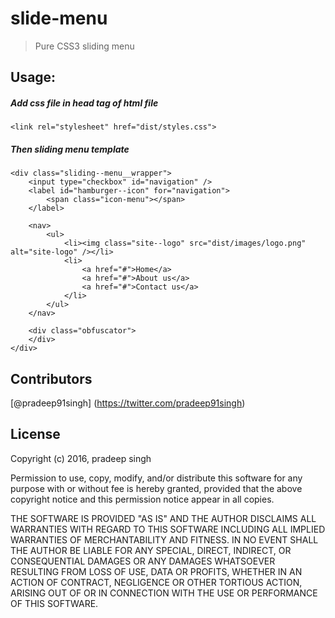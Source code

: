 # slide-menu
> Pure CSS3 sliding menu

## Usage:
##### Add css file in head tag of html file
```
<link rel="stylesheet" href="dist/styles.css">
```
##### Then sliding menu template

```
<div class="sliding--menu__wrapper">
	<input type="checkbox" id="navigation" />        
	<label id="hamburger--icon" for="navigation">
		<span class="icon-menu"></span>
	</label>      

	<nav>
		<ul>
			<li><img class="site--logo" src="dist/images/logo.png" alt="site-logo" /></li>        
			<li>
				<a href="#">Home</a>
				<a href="#">About us</a>
				<a href="#">Contact us</a>
			</li>
		</ul>
	</nav>
	
	<div class="obfuscator">
	</div>        
</div>
```

## Contributors
[@pradeep91singh] (https://twitter.com/pradeep91singh)

## License
Copyright (c) 2016, pradeep singh

Permission to use, copy, modify, and/or distribute this software for any
purpose with or without fee is hereby granted, provided that the above
copyright notice and this permission notice appear in all copies.

THE SOFTWARE IS PROVIDED "AS IS" AND THE AUTHOR DISCLAIMS ALL WARRANTIES
WITH REGARD TO THIS SOFTWARE INCLUDING ALL IMPLIED WARRANTIES OF
MERCHANTABILITY AND FITNESS. IN NO EVENT SHALL THE AUTHOR BE LIABLE FOR
ANY SPECIAL, DIRECT, INDIRECT, OR CONSEQUENTIAL DAMAGES OR ANY DAMAGES
WHATSOEVER RESULTING FROM LOSS OF USE, DATA OR PROFITS, WHETHER IN AN
ACTION OF CONTRACT, NEGLIGENCE OR OTHER TORTIOUS ACTION, ARISING OUT OF
OR IN CONNECTION WITH THE USE OR PERFORMANCE OF THIS SOFTWARE.

